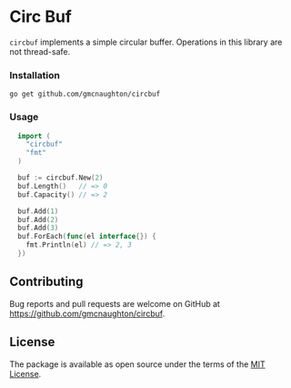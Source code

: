 # Circ Buf

`circbuf` implements a simple circular buffer. Operations in this library are not thread-safe.

### Installation

    go get github.com/gmcnaughton/circbuf

### Usage

```go
  import (
    "circbuf"
    "fmt"
  )

  buf := circbuf.New(2)
  buf.Length()   // => 0
  buf.Capacity() // => 2

  buf.Add(1)
  buf.Add(2)
  buf.Add(3)
  buf.ForEach(func(el interface{}) {
    fmt.Println(el) // => 2, 3
  })
```

## Contributing

Bug reports and pull requests are welcome on GitHub at https://github.com/gmcnaughton/circbuf.

## License

The package is available as open source under the terms of the [MIT License](http://opensource.org/licenses/MIT).
